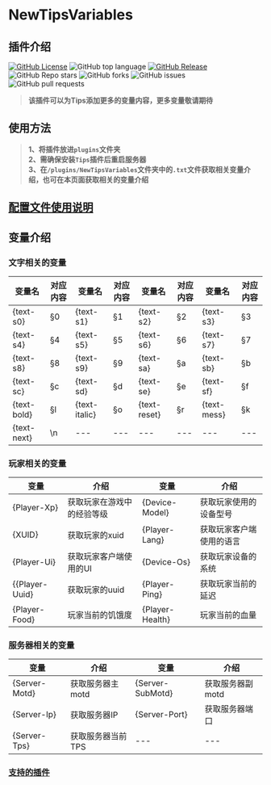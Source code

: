 # NewTipsVariables
## 插件介绍
[![GitHub License](https://img.shields.io/github/license/stevei5mc/NewTipsVariables?style=plastic)](LICENSE)
![GitHub top language](https://img.shields.io/github/languages/top/stevei5mc/NewTipsVariables?style=plastic)
[![GitHub Release](https://img.shields.io/github/v/release/stevei5mc/NewTipsVariables?style=plastic&color=drak%20green)](https://github.com/stevei5mc/NewTipsVariables/releases)  
![GitHub Repo stars](https://img.shields.io/github/stars/stevei5mc/NewTipsVariables?style=plastic)
![GitHub forks](https://img.shields.io/github/forks/stevei5mc/NewTipsVariables?style=plastic)
![GitHub issues](https://img.shields.io/github/issues/stevei5mc/NewTipsVariables?style=plastic&color=linkGreen)
![GitHub pull requests](https://img.shields.io/github/issues-pr/stevei5mc/NewTipsVariables?style=plastic)  
> **该插件可以为Tips添加更多的变量内容，更多变量敬请期待**
## 使用方法
> **1、将插件放进`plugins`文件夹**  
> **2、需确保安装`Tips`插件后重启服务器**  
> **3、在`/plugins/NewTipsVariables`文件夹中的`.txt`文件获取相关变量介绍，也可在本页面获取相关的变量介绍**  
## **[配置文件使用说明](config-info.md)**
## 变量介绍
### 文字相关的变量
|变量名|对应内容|变量名|对应内容|变量名|对应内容|变量名|对应内容|
|-|-|-|-|-|-|-|-|
|{text-s0}|§0|{text-s1}|§1|{text-s2}|§2|{text-s3}|§3|
|{text-s4}|§4|{text-s5}|§5|{text-s6}|§6|{text-s7}|§7|
|{text-s8}|§8|{text-s9}|§9|{text-sa}|§a|{text-sb}|§b|
|{text-sc}|§c|{text-sd}|§d|{text-se}|§e|{text-sf}|§f|
|{text-bold}|§l|{text-italic}|§o|{text-reset}|§r|{text-mess}|§k|
|{text-next}|\n|---|---|---|---|---|---|
### 玩家相关的变量
|变量|介绍|变量|介绍|
|-|-|-|-|
|{Player-Xp}|获取玩家在游戏中的经验等级|{Device-Model}|获取玩家使用的设备型号|
|{XUID}|获取玩家的xuid|{Player-Lang}|获取玩家客户端使用的语言|
|{Player-Ui}|获取玩家客户端使用的UI|{Device-Os}|获取玩家设备的系统|
|{{Player-Uuid}|获取玩家的uuid|{Player-Ping}|获取玩家当前的延迟|
|{Player-Food}|玩家当前的饥饿度|{Player-Health}|玩家当前的血量|
### 服务器相关的变量
|变量|介绍|变量|介绍|
|-|-|-|-|
|{Server-Motd}|获取服务器主motd|{Server-SubMotd}|获取服务器副motd|
|{Server-Ip}|获取服务器IP|{Server-Port}|获取服务器端口|
|{Server-Tps}|获取服务器当前TPS|---|---|
### [支持的插件](SupportPluginsVariables.md)